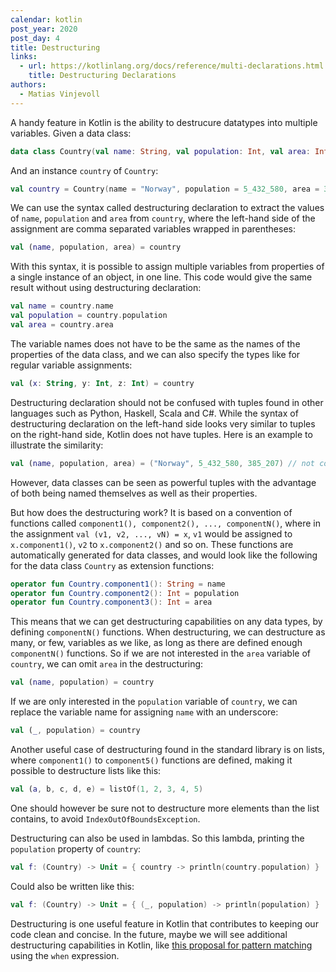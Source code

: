 ```yaml
---
calendar: kotlin
post_year: 2020
post_day: 4
title: Destructuring
links:
  - url: https://kotlinlang.org/docs/reference/multi-declarations.html
    title: Destructuring Declarations
authors:
  - Matias Vinjevoll
---
```

A handy feature in Kotlin is the ability to destrucure datatypes into multiple variables.
Given a data class:

```kotlin code
data class Country(val name: String, val population: Int, val area: Int)
```

And an instance `country` of `Country`:

```kotlin code
val country = Country(name = "Norway", population = 5_432_580, area = 385_207)
```

We can use the syntax called destructuring declaration to extract the values of `name`, `population` and `area` from `country`, where the left-hand side of the assignment are comma separated variables wrapped in parentheses: 

```kotlin code
val (name, population, area) = country
```

With this syntax, it is possible to assign multiple variables from properties of a single instance of an object, in one line. This code would give the same result without using destructuring declaration:

```kotlin code
val name = country.name
val population = country.population
val area = country.area
```

The variable names does not have to be the same as the names of the properties of the data class,
and we can also specify the types like for regular variable assignments:

```kotlin code
val (x: String, y: Int, z: Int) = country
```

Destructuring declaration should not be confused with tuples found in other languages such as Python, Haskell, Scala and C#.  While the syntax of destructuring declaration on the left-hand side looks very
similar to tuples on the right-hand side, Kotlin does not have tuples. Here is an example to illustrate the similarity:

```kotlin code
val (name, population, area) = ("Norway", 5_432_580, 385_207) // not compiling
```

However, data classes can be seen as powerful tuples with the advantage of both being named themselves
as well as their properties.

But how does the destructuring work? It is based on a convention of functions called `component1(), component2(), ..., componentN()`, where in the assignment `val (v1, v2, ..., vN) = x`, `v1` would be assigned to `x.component1()`, `v2` to `x.component2()` and so on. These functions are automatically generated for data classes, and would look like the following for the data class `Country` as extension functions:

```kotlin code
operator fun Country.component1(): String = name
operator fun Country.component2(): Int = population
operator fun Country.component3(): Int = area
```

This means that we can get destructuring capabilities on any data types, by defining `componentN()` functions.
When destructuring, we can destructure as many, or few, variables as we like, as long as there are defined
enough `componentN()` functions. So if we are not interested in the `area` variable of `country`, we can omit `area` in the destructuring:

```kotlin code
val (name, population) = country
```

If we are only interested in the `population` variable of `country`, we can replace the variable name for assigning 
`name` with an underscore:

```kotlin code
val (_, population) = country
```

Another useful case of destructuring found in the standard library is on lists, where `component1()` to `component5()` functions are defined, making it possible to destructure lists like this:

```kotlin code
val (a, b, c, d, e) = listOf(1, 2, 3, 4, 5)
```

One should however be sure not to destructure more elements than the list contains, to avoid `IndexOutOfBoundsException`.

Destructuring can also be used in lambdas. So this lambda, printing the `population` property of `country`:

```kotlin code
val f: (Country) -> Unit = { country -> println(country.population) }
```

Could also be written like this:

```kotlin code
val f: (Country) -> Unit = { (_, population) -> println(population) }
```

Destructuring is one useful feature in Kotlin that contributes to keeping our code clean and concise. In the future, maybe we will see additional destructuring capabilities in Kotlin, like [this proposal for pattern matching](https://github.com/Kotlin/KEEP/pull/213) using the `when` expression.
